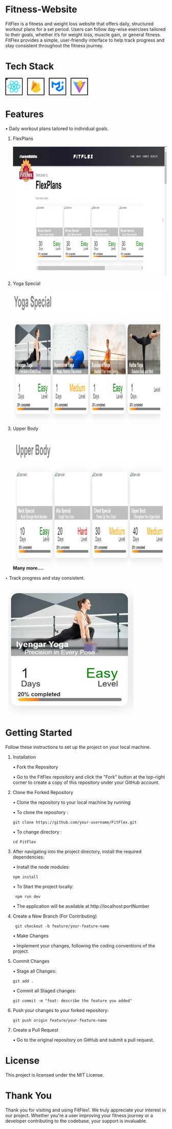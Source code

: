 # Fitness-Website

FitFlex is a fitness and weight loss website that offers daily, structured workout plans for a set period. Users can follow day-wise exercises tailored to their goals, whether it’s for weight loss, muscle gain, or general fitness. FitFlex provides a simple, user-friendly interface to help track progress and stay consistent throughout the fitness journey.

# Tech Stack

<div>
  <img src="./src/assets/ReadMeAssests/readme_Icons/react.svg" alt="React" width="50" height="50" style="border: 2px solid black; margin-right: 10px;" /> 
  <img src="./src/assets/ReadMeAssests/readme_Icons/firebase.svg" alt="Firebase" width="50" height="50" style="border: 2px solid black; margin-right: 10px;" /> 
  <img src="./src/assets/ReadMeAssests/readme_Icons/materialui.svg" alt="Material UI" width="50" height="50" style="border: 2px solid black; margin-right: 10px;" />
  <img src="./src/assets/ReadMeAssests/readme_Icons/vite.svg" alt="Vite" width="50" height="50" style="border: 2px solid black;" />
</div>

# Features

<div>
 
  <span>• Daily workout plans tailored to individual goals.</span> <br>
    
    
  <ol>
     <li> FlexPlans <br> <br> 
       <img src="./src/assets/ReadMeAssests/screenShorts/flexPlan.png/" alt="Workout Plans" width="800" height="400" style="vertical-align: middle; margin-right: 10px;" />   
      </li>
      <br>
      <li> Yoga Special <br> <br> 
       <img src="./src/assets/ReadMeAssests/screenShorts/yoga.png/" alt="Workout Plans" width="800" height="400" style="vertical-align: middle; margin-right: 10px;" />   
      </li>
      <br>
      <li> Upper Body <br> <br> 
       <img src="./src/assets/ReadMeAssests/screenShorts/upperbody.png/" alt="Workout Plans" width="800" height="400" style="vertical-align: middle; margin-right: 10px;" />   
      </li>
      <b>  Many more....</b>
   </ol>

</div>

<div>
 
  <span>‣ Track progress and stay consistent.</span> <br> <br> 
   <img src="./src/assets/ReadMeAssests/screenShorts/trackProgress.png/" alt="Progress Tracking" width="400" height="400" style="vertical-align: middle; margin-right: 10px;" />
</div>


# Getting Started

Follow these instructions to set up the project on your local machine.

1.  Installation

    • Fork the Repository

    • Go to the FitFlex repository and click the "Fork" button at the top-right corner to create a copy of this repository under your GitHub account.

2.  Clone the Forked Repository

    • Clone the repository to your local machine by running:

    • To clone the repository :

        git clone https://github.com/your-username/FitFlex.git

    • To change directory :

        cd FitFlex

3.  After navigating into the project directory, install the required dependencies:

    • Install the node modules:

        npm install

    • To Start the project locally:

         npm run dev

    • The application will be available at http://localhost:portNumber

4.  Create a New Branch (For Contributing)

         git checkout -b feature/your-feature-name

    • Make Changes

    • Implement your changes, following the coding conventions of the project.

5.  Commit Changes

    • Stage all Changes:

        git add .

    • Commit all Staged changes:

        git commit -m "feat: describe the feature you added"

6.  Push your changes to your forked repository:

        git push origin feature/your-feature-name

7.  Create a Pull Request

    • Go to the original repository on GitHub and submit a pull request.

# License

This project is licensed under the MIT License.

# Thank You

Thank you for visiting and using FitFlex!. We truly appreciate your interest in our project.
Whether you're a user improving your fitness journey or a developer contributing to the codebase, your support is invaluable.
